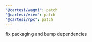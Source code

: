 ```yaml
---
"@cartesi/wagmi": patch
"@cartesi/viem": patch
"@cartesi/rpc": patch
---
```


fix packaging and bump dependencies
